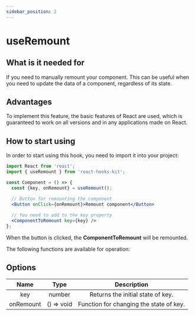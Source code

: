 ```yaml
---
sidebar_position: 2
---
```


# useRemount

## What is it needed for

If you need to manually remount your component. This can be useful when you need to update the data of a component, regardless of its state.

## Advantages

To implement this feature, the basic features of React are used, which is guaranteed to work on all versions and in any applications made on React.

## How to start using

In order to start using this hook, you need to import it into your project:

```jsx
import React from 'react';
import { useRemount } from 'react-hooks-kit';

const Component = () => {
  const {key, onRemount} = useRemount();

  // Button for remounting the component
  <Button onClick={onRemount}>Remount component</Button>
  
  // You need to add to the key property
  <ComponentToRemount key={key} />
};
```

When the button is clicked, the **ComponentToRemount** will be remounted.

The following functions are available for operation:

## Options

| Name | Type | Description |
| :---: | :---: | :---: |
| key | number | Returns the initial state of key. |
| onRemount | () => void | Function for changing the state of key. |
